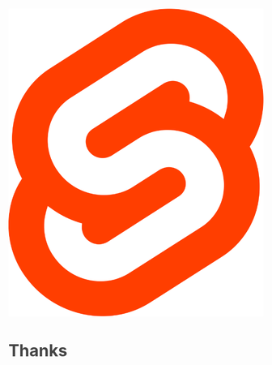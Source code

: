 #

![h:100](../resources/svelte_square.png)

## Thanks

<style scoped>
  section {
    justify-content: center;
  }
  h2 {
    font-size: 2rem;
    color: #444;
  }
</style>
